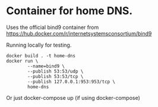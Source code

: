 # Container for home DNS.

Uses the official bind9 container from https://hub.docker.com/r/internetsystemsconsortium/bind9

Running locally for testing.
```
docker build . -t home-dns
docker run \
        --name=bind9 \
        --publish 53:53/udp \
        --publish 53:53/tcp \
        --publish 127.0.0.1:953:953/tcp \
        home-dns
```

Or just docker-compose up (if using docker-compose)
